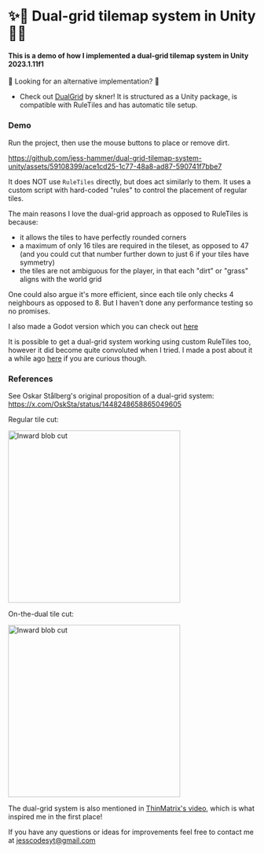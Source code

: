 # ✨👯 Dual-grid tilemap system in Unity 👯✨

#### This is a demo of how I implemented a dual-grid tilemap system in Unity 2023.1.11f1

👀 Looking for an alternative implementation? 👀
- Check out [DualGrid](https://github.com/skner-dev/DualGrid) by skner! It is structured as a Unity package, is compatible with RuleTiles and has automatic tile setup.

### Demo
Run the project, then use the mouse buttons to place or remove dirt.

https://github.com/jess-hammer/dual-grid-tilemap-system-unity/assets/59108399/ace1cd25-1c77-48a8-ad87-590741f7bbe7

It does NOT use `RuleTiles` directly, but does act similarly to them. It uses a custom script with hard-coded "rules" to control the placement of regular tiles.

The main reasons I love the dual-grid approach as opposed to RuleTiles is because:
- it allows the tiles to have perfectly rounded corners
- a maximum of only 16 tiles are required in the tileset, as opposed to 47 (and you could cut that number further down to just 6 if your tiles have symmetry)
- the tiles are not ambiguous for the player, in that each "dirt" or "grass" aligns with the world grid

One could also argue it's more efficient, since each tile only checks 4 neighbours as opposed to 8. But I haven't done any performance testing so no promises.

I also made a Godot version which you can check out [here](https://github.com/jess-hammer/dual-grid-tilemap-system-godot)

It is possible to get a dual-grid system working using custom RuleTiles too, however it did become quite convoluted when I tried. I made a post about it a while ago [here](https://forum.unity.com/threads/tile-transition-rule-tile-improvement-corner-based-rules.519623/#post-9057535) if you are curious though. 

### References

See Oskar Stålberg's original proposition of a dual-grid system: https://x.com/OskSta/status/1448248658865049605

Regular tile cut:

<img src="https://github.com/jess-hammer/dual-grid-tilemap-system-godot/assets/59108399/ac3c9ab6-b399-4142-8425-3de6d67249a0" width="350" title="Inward blob cut">

On-the-dual tile cut:

<img src="https://github.com/jess-hammer/dual-grid-tilemap-system-godot/assets/59108399/5399d1b6-7169-4ff8-8a17-1ba8e483fce3" width="350" title="Inward blob cut">


The dual-grid system is also mentioned in [ThinMatrix's video](https://youtu.be/buKQjkad2I0?si=9xot1uUw3PvNWvT9&t=234), 
which is what inspired me in the first place!

If you have any questions or ideas for improvements feel free to contact me at jesscodesyt@gmail.com

